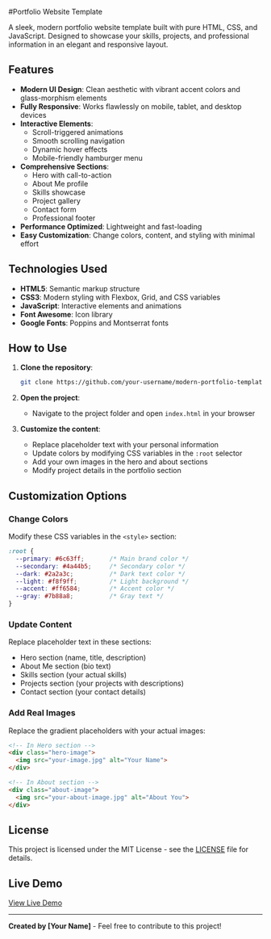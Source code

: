
#Portfolio Website Template

A sleek, modern portfolio website template built with pure HTML, CSS, and JavaScript. Designed to showcase your skills, projects, and professional information in an elegant and responsive layout.

## Features

- **Modern UI Design**: Clean aesthetic with vibrant accent colors and glass-morphism elements
- **Fully Responsive**: Works flawlessly on mobile, tablet, and desktop devices
- **Interactive Elements**:
  - Scroll-triggered animations
  - Smooth scrolling navigation
  - Dynamic hover effects
  - Mobile-friendly hamburger menu
- **Comprehensive Sections**:
  - Hero with call-to-action
  - About Me profile
  - Skills showcase
  - Project gallery
  - Contact form
  - Professional footer
- **Performance Optimized**: Lightweight and fast-loading
- **Easy Customization**: Change colors, content, and styling with minimal effort

## Technologies Used

- **HTML5**: Semantic markup structure
- **CSS3**: Modern styling with Flexbox, Grid, and CSS variables
- **JavaScript**: Interactive elements and animations
- **Font Awesome**: Icon library
- **Google Fonts**: Poppins and Montserrat fonts

## How to Use

1. **Clone the repository**:
   ```bash
   git clone https://github.com/your-username/modern-portfolio-template.git
   ```

2. **Open the project**:
   - Navigate to the project folder and open `index.html` in your browser

3. **Customize the content**:
   - Replace placeholder text with your personal information
   - Update colors by modifying CSS variables in the `:root` selector
   - Add your own images in the hero and about sections
   - Modify project details in the portfolio section

## Customization Options

### Change Colors
Modify these CSS variables in the `<style>` section:
```css
:root {
  --primary: #6c63ff;       /* Main brand color */
  --secondary: #4a44b5;     /* Secondary color */
  --dark: #2a2a3c;          /* Dark text color */
  --light: #f8f9ff;         /* Light background */
  --accent: #ff6584;        /* Accent color */
  --gray: #7b88a8;          /* Gray text */
}
```

### Update Content
Replace placeholder text in these sections:
- Hero section (name, title, description)
- About Me section (bio text)
- Skills section (your actual skills)
- Projects section (your projects with descriptions)
- Contact section (your contact details)

### Add Real Images
Replace the gradient placeholders with your actual images:
```html
<!-- In Hero section -->
<div class="hero-image">
  <img src="your-image.jpg" alt="Your Name">
</div>

<!-- In About section -->
<div class="about-image">
  <img src="your-about-image.jpg" alt="About You">
</div>
```

## License

This project is licensed under the MIT License - see the [LICENSE](LICENSE) file for details.

## Live Demo

[View Live Demo](https://your-portfolio-demo-link.com)

---

**Created by [Your Name]** - Feel free to contribute to this project!